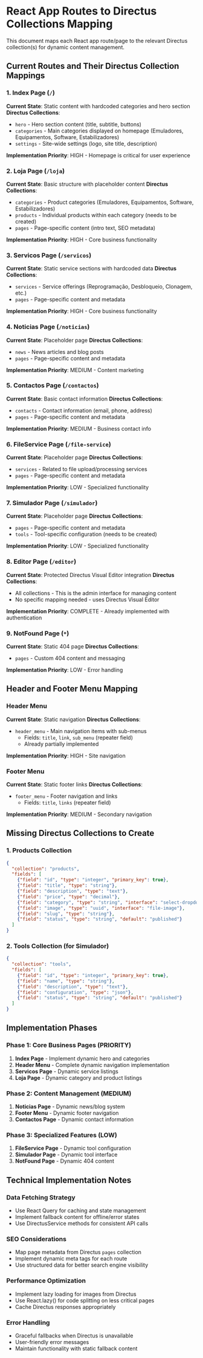 # React App Routes to Directus Collections Mapping

This document maps each React app route/page to the relevant Directus collection(s) for dynamic content management.

## Current Routes and Their Directus Collection Mappings

### 1. **Index Page (`/`)**
**Current State**: Static content with hardcoded categories and hero section
**Directus Collections**:
- `hero` - Hero section content (title, subtitle, buttons)
- `categories` - Main categories displayed on homepage (Emuladores, Equipamentos, Software, Estabilizadores)
- `settings` - Site-wide settings (logo, site title, description)

**Implementation Priority**: HIGH - Homepage is critical for user experience

### 2. **Loja Page (`/loja`)**
**Current State**: Basic structure with placeholder content
**Directus Collections**:
- `categories` - Product categories (Emuladores, Equipamentos, Software, Estabilizadores)
- `products` - Individual products within each category (needs to be created)
- `pages` - Page-specific content (intro text, SEO metadata)

**Implementation Priority**: HIGH - Core business functionality

### 3. **Servicos Page (`/servicos`)**
**Current State**: Static service sections with hardcoded data
**Directus Collections**:
- `services` - Service offerings (Reprogramação, Desbloqueio, Clonagem, etc.)
- `pages` - Page-specific content and metadata

**Implementation Priority**: HIGH - Core business functionality

### 4. **Noticias Page (`/noticias`)**
**Current State**: Placeholder page
**Directus Collections**:
- `news` - News articles and blog posts
- `pages` - Page-specific content and metadata

**Implementation Priority**: MEDIUM - Content marketing

### 5. **Contactos Page (`/contactos`)**
**Current State**: Basic contact information
**Directus Collections**:
- `contacts` - Contact information (email, phone, address)
- `pages` - Page-specific content and metadata

**Implementation Priority**: MEDIUM - Business contact info

### 6. **FileService Page (`/file-service`)**
**Current State**: Placeholder page
**Directus Collections**:
- `services` - Related to file upload/processing services
- `pages` - Page-specific content and metadata

**Implementation Priority**: LOW - Specialized functionality

### 7. **Simulador Page (`/simulador`)**
**Current State**: Placeholder page
**Directus Collections**:
- `pages` - Page-specific content and metadata
- `tools` - Tool-specific configuration (needs to be created)

**Implementation Priority**: LOW - Specialized functionality

### 8. **Editor Page (`/editor`)**
**Current State**: Protected Directus Visual Editor integration
**Directus Collections**:
- All collections - This is the admin interface for managing content
- No specific mapping needed - uses Directus Visual Editor

**Implementation Priority**: COMPLETE - Already implemented with authentication

### 9. **NotFound Page (`*`)**
**Current State**: Static 404 page
**Directus Collections**:
- `pages` - Custom 404 content and messaging

**Implementation Priority**: LOW - Error handling

## Header and Footer Menu Mapping

### Header Menu
**Current State**: Static navigation
**Directus Collections**:
- `header_menu` - Main navigation items with sub-menus
  - Fields: `title`, `link`, `sub_menu` (repeater field)
  - Already partially implemented

**Implementation Priority**: HIGH - Site navigation

### Footer Menu
**Current State**: Static footer links
**Directus Collections**:
- `footer_menu` - Footer navigation and links
  - Fields: `title`, `links` (repeater field)

**Implementation Priority**: MEDIUM - Secondary navigation

## Missing Directus Collections to Create

### 1. **Products Collection**
```json
{
  "collection": "products",
  "fields": [
    {"field": "id", "type": "integer", "primary_key": true},
    {"field": "title", "type": "string"},
    {"field": "description", "type": "text"},
    {"field": "price", "type": "decimal"},
    {"field": "category", "type": "string", "interface": "select-dropdown"},
    {"field": "image", "type": "uuid", "interface": "file-image"},
    {"field": "slug", "type": "string"},
    {"field": "status", "type": "string", "default": "published"}
  ]
}
```

### 2. **Tools Collection** (for Simulador)
```json
{
  "collection": "tools",
  "fields": [
    {"field": "id", "type": "integer", "primary_key": true},
    {"field": "name", "type": "string"},
    {"field": "description", "type": "text"},
    {"field": "configuration", "type": "json"},
    {"field": "status", "type": "string", "default": "published"}
  ]
}
```

## Implementation Phases

### Phase 1: Core Business Pages (PRIORITY)
1. **Index Page** - Implement dynamic hero and categories
2. **Header Menu** - Complete dynamic navigation implementation
3. **Servicos Page** - Dynamic service listings
4. **Loja Page** - Dynamic category and product listings

### Phase 2: Content Management (MEDIUM)
1. **Noticias Page** - Dynamic news/blog system
2. **Footer Menu** - Dynamic footer navigation
3. **Contactos Page** - Dynamic contact information

### Phase 3: Specialized Features (LOW)
1. **FileService Page** - Dynamic tool configuration
2. **Simulador Page** - Dynamic tool interface
3. **NotFound Page** - Dynamic 404 content

## Technical Implementation Notes

### Data Fetching Strategy
- Use React Query for caching and state management
- Implement fallback content for offline/error states
- Use DirectusService methods for consistent API calls

### SEO Considerations
- Map page metadata from Directus `pages` collection
- Implement dynamic meta tags for each route
- Use structured data for better search engine visibility

### Performance Optimization
- Implement lazy loading for images from Directus
- Use React.lazy() for code splitting on less critical pages
- Cache Directus responses appropriately

### Error Handling
- Graceful fallbacks when Directus is unavailable
- User-friendly error messages
- Maintain functionality with static fallback content
